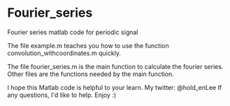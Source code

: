 # Fourier_series
Fourier series matlab code for periodic signal

The file example.m teaches you how to use the function convolution_withcoordinates.m quickly.

The file fourier_series.m is the main function to calculate the fourier series.
Other files are the functions needed by the main function.

I hope this Matlab code is helpful to your learn. 
My twitter: @hold_enLee
If any questions, I'd like to help. Enjoy :)
